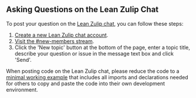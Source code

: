 ## Asking Questions on the Lean Zulip Chat

To post your question on the [Lean Zulip chat](https://leanprover.zulipchat.com/), you can follow these steps:
1. [Create a new Lean Zulip chat account](https://leanprover.zulipchat.com/register/).
2. [Visit the #new-members stream](https://leanprover.zulipchat.com/#narrow/stream/113489-new-members).
3. Click the 'New topic' button at the bottom of the page, enter a topic title, describe your question or issue in the message text box and click 'Send'.

When posting code on the Lean Zulip chat, please reduce the code to a [minimal working example](https://leanprover-community.github.io/mwe.html) that includes all imports and declarations needed for others to copy and paste the code into their own development environment.
